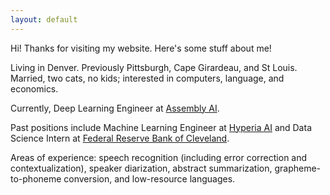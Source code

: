```yaml
---
layout: default
---
```


Hi! Thanks for visiting my website. Here's some stuff about me!

Living in Denver. Previously Pittsburgh, Cape Girardeau, and St Louis.
Married, two cats, no kids; interested in computers, language, and economics.

Currently, Deep Learning Engineer at [Assembly AI](https://assemblyai.com).

Past positions include Machine Learning Engineer at [Hyperia AI](https://hyperia.net/) and Data Science Intern at [Federal Reserve Bank of Cleveland](https://www.clevelandfed.org/).

Areas of experience: speech recognition (including error correction and contextualization), speaker diarization, abstract summarization, grapheme-to-phoneme conversion, and low-resource languages.

<!--- Seeking fulltime employment. [Resume]({{ site.url }}/assets/steven_hillis_resume.pdf). --->
